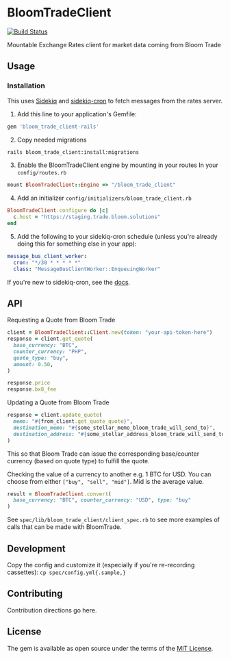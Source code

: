 # BloomTradeClient

[![Build Status](https://travis-ci.org/bloom-solutions/bloom_trade_client-rails.svg?branch=master)](https://travis-ci.org/bloom-solutions/bloom_trade_client-rails)

Mountable Exchange Rates client for market data coming from Bloom Trade

## Usage

### Installation

This uses [Sidekiq](https://github.com/mperham/sidekiq) and [sidekiq-cron](https://github.com/ondrejbartas/sidekiq-cron) to fetch messages from the rates server.

1. Add this line to your application's Gemfile:
```ruby
gem 'bloom_trade_client-rails'
```

2. Copy needed migrations
```bash
rails bloom_trade_client:install:migrations
```

3. Enable the BloomTradeClient engine by mounting in your routes
In your `config/routes.rb`
```ruby
mount BloomTradeClient::Engine => "/bloom_trade_client"
```

4. Add an initializer `config/initializers/bloom_trade_client.rb`
```ruby
BloomTradeClient.configure do |c|
  c.host = "https://staging.trade.bloom.solutions"
end
```

5. Add the following to your sidekiq-cron schedule (unless you're already doing this for something else in your app):

```yaml
message_bus_client_worker:
  cron: "*/30 * * * * *"
  class: "MessageBusClientWorker::EnqueuingWorker"
```

If you're new to sidekiq-cron, see the [docs](https://github.com/ondrejbartas/sidekiq-cron).

## API

Requesting a Quote from Bloom Trade
```ruby
client = BloomTradeClient::Client.new(token: "your-api-token-here")
response = client.get_quote(
  base_currency: "BTC",
  counter_currency: "PHP",
  quote_type: "buy",
  amount: 0.50,
)

response.price
response.bx8_fee
```

Updating a Quote from Bloom Trade

```ruby
response = client.update_quote(
  memo: "#{from_client.get_quote_quote}",
  destination_memo: "#{some_stellar_memo_bloom_trade_will_send_to}",
  destination_address: "#{some_stellar_address_bloom_trade_will_send_to}",
)
```

This so that Bloom Trade can issue the corresponding base/counter currency (based on quote type)
to fulfill the quote.

Checking the value of a currency to another e.g. 1 BTC for USD. You can choose
from either `["buy", "sell", "mid"]`. Mid is the average value.
```ruby
result = BloomTradeClient.convert(
  base_currency: "BTC", counter_currency: "USD", type: "buy"
)
```

See `spec/lib/bloom_trade_client/client_spec.rb` to see more examples of calls that can be made with BloomTrade.

## Development

Copy the config and customize it (especially if you're re-recording cassettes): `cp spec/config.yml{.sample,}`

## Contributing
Contribution directions go here.

## License
The gem is available as open source under the terms of the [MIT License](https://opensource.org/licenses/MIT).
